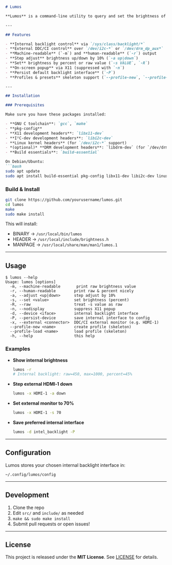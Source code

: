 ```markdown
# Lumos

**Lumos** is a command‑line utility to query and set the brightness of both internal backlight panels and external monitors supporting DDC/CI. It offers machine‑readable and human‑readable outputs, step adjustments, direct percentage or raw value setting, on‑screen popups, and persistent device selection.

---

## Features

- **Internal backlight control** via `/sys/class/backlight/*`
- **External DDC/CI control** over `/dev/i2c-*` or `/dev/drm_dp_aux*`
- **Machine‑readable** (`-m`) and **human‑readable** (`-r`) output
- **Step adjust** brightness up/down by 10% (`-a up|down`)
- **Set** brightness by percent or raw value (`-s VALUE`, `-R`)
- **On‑screen popup** via X11 (suppressed with `-n`)
- **Persist default backlight interface** (`-P`)
- **Profiles & presets** skeleton support (`--profile-new`, `--profile-load`)

---

## Installation

### Prerequisites

Make sure you have these packages installed:

- **GNU C toolchain**: `gcc`, `make`
- **pkg-config**  
- **X11 development headers**: `libx11-dev`
- **I²C‑dev development headers**: `libi2c-dev`
- **Linux kernel headers** (for `/dev/i2c-*` support)
- *(optional)* **DRM development headers**: `libdrm-dev` (for `/dev/drm_dp_aux*` nodes)
- **Build essentials**: `build-essential`

On Debian/Ubuntu:
```bash
sudo apt update
sudo apt install build-essential pkg-config libx11-dev libi2c-dev linux-headers-$(uname -r) libdrm-dev
```

### Build & Install

```bash
git clone https://github.com/yourusername/lumos.git
cd lumos
make
sudo make install
```

This will install:

- BINARY → `/usr/local/bin/lumos`
- HEADER  → `/usr/local/include/brightness.h`
- MANPAGE → `/usr/local/share/man/man1/lumos.1`

---

## Usage

```console
$ lumos --help
Usage: lumos [options]
  -m, --machine-readable       print raw brightness value
  -r, --human-readable        print raw & percent nicely
  -a, --adjust <up|down>      step adjust by 10%
  -s, --set <value>           set brightness (percent)
  -R, --raw                   treat -s value as raw
  -n, --nodisplay             suppress X11 popup
  -d, --device <iface>        internal backlight interface
  -P, --persist-device        save internal interface to config
  -x, --external <connector>  DDC/CI external monitor (e.g. HDMI-1)
  --profile-new <name>        create profile (skeleton)
  --profile-load <name>       load profile (skeleton)
  -h, --help                  this help
```

### Examples

- **Show internal brightness**  
  ```bash
  lumos -r
  # Internal backlight: raw=450, max=1000, percent=45%
  ```

- **Step external HDMI‑1 down**  
  ```bash
  lumos -x HDMI-1 -a down
  ```

- **Set external monitor to 70%**  
  ```bash
  lumos -x HDMI-1 -s 70
  ```

- **Save preferred internal interface**  
  ```bash
  lumos -d intel_backlight -P
  ```

---

## Configuration

Lumos stores your chosen internal backlight interface in:

```
~/.config/lumos/config
```

---

## Development

1. Clone the repo  
2. Edit `src/` and `include/` as needed  
3. `make && sudo make install`  
4. Submit pull requests or open issues!

---

## License

This project is released under the **MIT License**. See [LICENSE](LICENSE) for details.  
```
